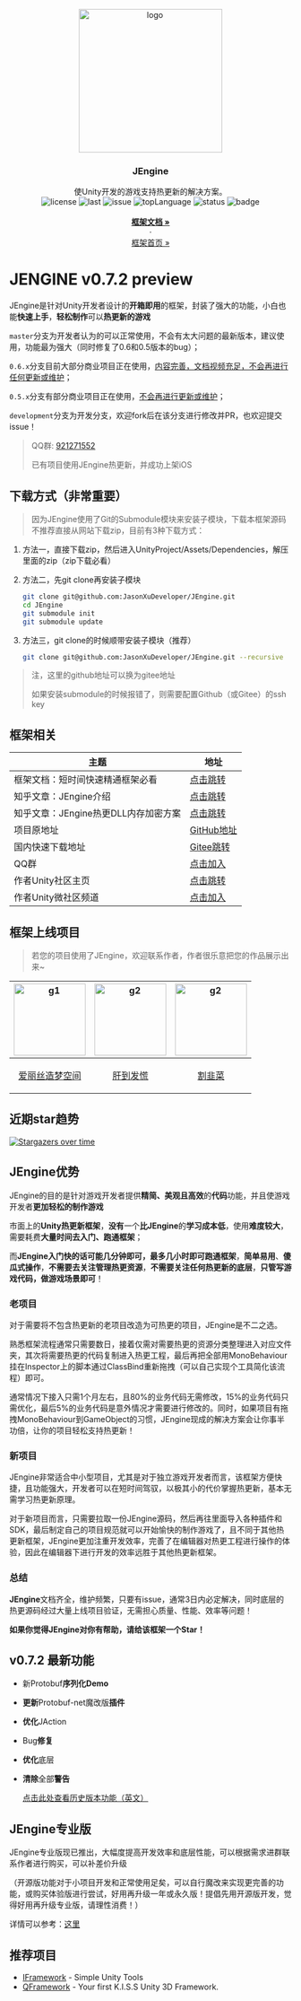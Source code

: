 <p align="center">
    <img src="https://s4.ax1x.com/2022/01/16/7tP1V1.png" alt="logo" width="256" height="256">
</p>




<h3 align="center">JEngine</h3>

<p align="center">
  使Unity开发的游戏支持热更新的解决方案。
    <br>
  <a style="text-decoration:none">
    <img src="https://img.shields.io/github/license/JasonXuDeveloper/JEngine" alt="license" />
  </a>
  <a style="text-decoration:none">
    <img src="https://img.shields.io/github/last-commit/JasonXuDeveloper/JEngine" alt="last" />
  </a>
  <a style="text-decoration:none">
    <img src="https://img.shields.io/github/issues/JasonXuDeveloper/JEngine" alt="issue" />
  </a>
  <a style="text-decoration:none">
    <img src="https://img.shields.io/github/languages/top/JasonXuDeveloper/JEngine" alt="topLanguage" />
  </a>
  <a style="text-decoration:none">
    <img src="https://app.fossa.com/api/projects/git%2Bgithub.com%2FJasonXuDeveloper%2FJEngine.svg?type=shield" alt="status" />
  </a>
  <a style="text-decoration:none">
    <img src="https://www.codefactor.io/repository/github/jasonxudeveloper/jengine/badge" alt="badge" />
  </a>
  <br>
  <br>
  <a href="https://xgamedev.uoyou.com/"><strong>框架文档 »</strong></a>
  <br>
  ·
  <br>
  <a href="https://github.com/JasonXuDeveloper/JEngine/">框架首页 »</a>
</p>



# JENGINE v0.7.2 preview

JEngine是针对Unity开发者设计的**开箱即用**的框架，封装了强大的功能，小白也能**快速上手**，**轻松制作**可以**热更新的游戏**

```master```分支为开发者认为的可以正常使用，不会有太大问题的最新版本，建议使用，功能最为强大（同时修复了0.6和0.5版本的bug）；

```0.6.x```分支目前大部分商业项目正在使用，<u>内容完善，文档视频充足，不会再进行任何更新或维护</u>；

```0.5.x```分支有部分商业项目正在使用，<u>不会再进行更新或维护</u>；

```development```分支为开发分支，欢迎fork后在该分支进行修改并PR，也欢迎提交issue！




> QQ群: [921271552](https://jq.qq.com/?_wv=1027&k=cF4hODjW)
>
> 已有项目使用JEngine热更新，并成功上架iOS



## 下载方式（非常重要）

> 因为JEngine使用了Git的Submodule模块来安装子模块，下载本框架源码不推荐直接从网站下载zip，目前有3种下载方式：

1. 方法一，直接下载zip，然后进入UnityProject/Assets/Dependencies，解压里面的zip（zip下载必看）

2. 方法二，先git clone再安装子模块

   ```bash
   git clone git@github.com:JasonXuDeveloper/JEngine.git
   cd JEngine
   git submodule init
   git submodule update
   ```

3. 方法三，git clone的时候顺带安装子模块（推荐）

   ```bash
   git clone git@github.com:JasonXuDeveloper/JEngine.git --recursive
   ```

> 注，这里的github地址可以换为gitee地址
>
> 如果安装submodule的时候报错了，则需要配置Github（或Gitee）的ssh key



## 框架相关

| 主题                                 | 地址                                                         |
| ------------------------------------ | ------------------------------------------------------------ |
| 框架文档：短时间快速精通框架必看     | [点击跳转](https://docs.xgamedev.net/zh/)                    |
| 知乎文章：JEngine介绍                | [点击跳转](https://zhuanlan.zhihu.com/p/218105381)           |
| 知乎文章：JEngine热更DLL内存加密方案 | [点击跳转](https://zhuanlan.zhihu.com/p/356693738)           |
| 项目原地址                           | [GitHub地址](https://github.com/JasonXuDeveloper/JEngine)    |
| 国内快速下载地址                     | [Gitee跳转](https://gitee.com/JasonXuDeveloper/JEngine)      |
| QQ群                                 | [点击加入](https://jq.qq.com/?_wv=1027&k=cF4hODjW)           |
| 作者Unity社区主页                    | [点击跳转](https://developer.unity.cn/u/jie-1ees3?tab=article) |
| 作者Unity微社区频道                  | [点击加入](https://fanbook.mobi/IBVIPF3D)                    |

  ## 框架上线项目

  > 若您的项目使用了JEngine，欢迎联系作者，作者很乐意把您的作品展示出来~

| <img src="https://img.tapimg.com/market/lcs/b2d125432dffa4741c929ddceb3bf95f_360.png?imageMogr2/auto-orient/strip" alt="g1" width="128" height="128" /> | <img src="https://img.tapimg.com/market/lcs/378c87731ce06ab8338977c90761a187_360.png?imageMogr2/auto-orient/strip" alt="g2" width="128" height="128" /> | <img src="https://img.tapimg.com/market/lcs/0ac05aa58706032db05c5dbf1df77cf4_360.png?imageMogr2/auto-orient/strip" alt="g2" width="128" height="128" /> |
| ------------------------------------------------------------ | ------------------------------------------------------------ | ------------------------------------------------------------ |
| <p align="center">[爱丽丝造梦空间](https://www.taptap.com/app/224117)</p> | <p align="center">[肝到发慌](https://www.taptap.com/app/225175)</p> | <p align="center">[割韭菜](https://www.taptap.com/app/232558)</p> |



## 近期star趋势

[![Stargazers over time](https://starchart.cc/JasonXuDeveloper/JEngine.svg)](https://starchart.cc/JasonXuDeveloper/JEngine)

## JEngine优势

JEngine的目的是针对游戏开发者提供**精简、美观且高效**的**代码**功能，并且使游戏开发者**更加轻松的制作游戏**

市面上的**Unity热更新框架**，**没有**一个**比JEngine**的**学习成本低**，使用**难度较大**，需要耗费**大量时间去入门、跑通框架**；

而**JEngine入门快的话可能几分钟即可，最多几小时即可跑通框架**，**简单易用**、**傻瓜式操作**，**不需要去关注管理热更资源**，**不需要关注任何热更新的底层**，**只管写游戏代码，做游戏场景即可**！

### 老项目

对于需要将不包含热更新的老项目改造为可热更的项目，JEngine是不二之选。

熟悉框架流程通常只需要数日，接着仅需对需要热更的资源分类整理进入对应文件夹，其次将需要热更的代码复制进入热更工程，最后再把全部用MonoBehaviour挂在Inspector上的脚本通过ClassBind重新拖拽（可以自己实现个工具简化该流程）即可。

通常情况下接入只需1个月左右，且80%的业务代码无需修改，15%的业务代码只需优化，最后5%的业务代码是意外情况才需要进行修改的。同时，如果项目有拖拽MonoBehaviour到GameObject的习惯，JEngine现成的解决方案会让你事半功倍，让你的项目轻松支持热更新！

### 新项目

JEngine非常适合中小型项目，尤其是对于独立游戏开发者而言，该框架方便快捷，且功能强大，开发者可以在短时间驾驭，以极其小的代价掌握热更新，基本无需学习热更新原理。

对于新项目而言，只需要拉取一份JEngine源码，然后再往里面导入各种插件和SDK，最后制定自己的项目规范就可以开始愉快的制作游戏了，且不同于其他热更新框架，JEngine更加注重开发效率，完善了在编辑器对热更工程进行操作的体验，因此在编辑器下进行开发的效率远胜于其他热更新框架。

### 总结

**JEngine**文档齐全，维护频繁，只要有issue，通常3日内必定解决，同时底层的热更源码经过大量上线项目验证，无需担心质量、性能、效率等问题！

**如果你觉得JEngine对你有帮助，请给该框架一个Star！**


## v0.7.2 最新功能

- 新Protobuf**序列化Demo**

- **更新**Protobuf-net魔改版**插件**

- **优化**JAction

- Bug**修复**

- **优化**底层

- **清除**全部**警告**

  [点击此处查看历史版本功能（英文）](CHANGE.md)

  

## JEngine专业版

JEngine专业版现已推出，大幅度提高开发效率和底层性能，可以根据需求进群联系作者进行购买，可以补差价升级

（开源版功能对于小项目开发和正常使用足矣，可以自行魔改来实现更完善的功能，或购买体验版进行尝试，好用再升级一年或永久版！提倡先用开源版开发，觉得好用再升级专业版，请理性消费！）

详情可以参考：[这里](https://docs.xgamedev.net/zh/documents/pro/)

## 推荐项目

- [IFramework](https://github.com/OnClick9927/IFramework) - Simple Unity Tools
- [QFramework](https://github.com/liangxiegame/QFramework) - Your first K.I.S.S Unity 3D Framework.

